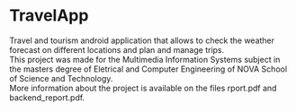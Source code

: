 # TravelApp
Travel and tourism android application that allows to check the weather forecast on different locations and plan and manage trips.\
This project was made for the Multimedia Information Systems subject in the masters degree of Eletrical and Computer Engineering of NOVA School of Science and Technology.\
More information about the project is available on the files rport.pdf and backend_report.pdf.
